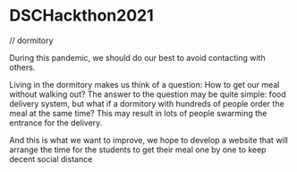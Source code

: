 # DSCHackthon2021


// dormitory

During this pandemic, we should do our best to avoid contacting with others.

Living in the dormitory makes us think of a question: How to get our meal without walking out?
The answer to the question may be quite simple: food delivery system, but what if a dormitory with hundreds of people order the meal at the same time? This may result in lots of people swarming the entrance for the delivery.

And this is what we want to improve, we hope to develop a website that will arrange the time for the students to get their meal one by one to keep decent social distance